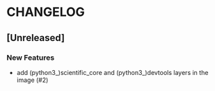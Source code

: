 # CHANGELOG

## [Unreleased]

### New Features

- add (python3_)scientific_core and (python3_)devtools layers in the image (#2)


